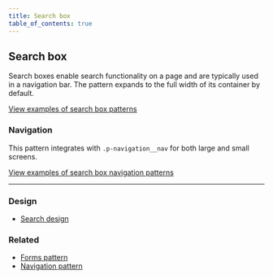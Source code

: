 ```yaml
---
title: Search box
table_of_contents: true
---
```


## Search box

Search boxes enable search functionality on a page and are typically used in a navigation bar. The pattern expands to the full width of its container by default.

<a href="https://vanilla-framework.github.io/vanilla-framework/examples/patterns/search-box/default/"
    class="js-example">
    View examples of search box patterns
</a>

### Navigation

This pattern integrates with `.p-navigation__nav` for both large and small screens.

<a href="https://vanilla-framework.github.io/vanilla-framework/examples/patterns/search-box/navigation/"
    class="js-example">
    View examples of search box navigation patterns
</a>

<hr />

### Design

* [Search design](https://github.com/ubuntudesign/vanilla-design/tree/master/Search)

### Related

* [Forms pattern](/en/base/forms)
* [Navigation pattern](/en/patterns/navigation)
